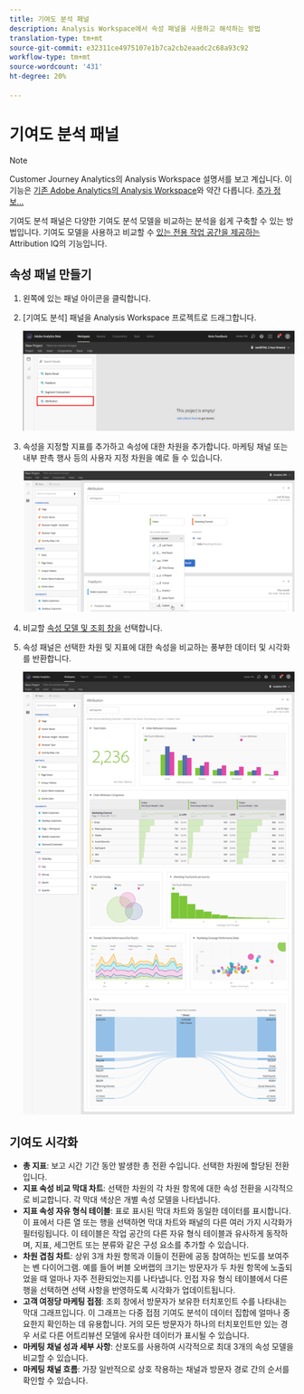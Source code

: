 ```yaml
---
title: 기여도 분석 패널
description: Analysis Workspace에서 속성 패널을 사용하고 해석하는 방법
translation-type: tm+mt
source-git-commit: e32311ce4975107e1b7ca2cb2eaadc2c68a93c92
workflow-type: tm+mt
source-wordcount: '431'
ht-degree: 20%

---
```



# 기여도 분석 패널

>[!NOTE]
>
>Customer Journey Analytics의 Analysis Workspace 설명서를 보고 계십니다. 이 기능은 [기존 Adobe Analytics의 Analysis Workspace](https://docs.adobe.com/content/help/ko-KR/analytics/analyze/analysis-workspace/home.html)와 약간 다릅니다. [추가 정보...](/help/getting-started/cja-aa.md)

기여도 분석 패널은 다양한 기여도 분석 모델을 비교하는 분석을 쉽게 구축할 수 있는 방법입니다. 기여도 모델을 사용하고 비교할 수 [있는 전용 작업 공간을 제공하는](../attribution/overview.md) Attribution IQ의 기능입니다.

## 속성 패널 만들기

1. 왼쪽에 있는 패널 아이콘을 클릭합니다.
1. [기여도 분석] 패널을 Analysis Workspace 프로젝트로 드래그합니다.

   ![새로운 속성 패널](assets/Attribution_Panel_1.png)

1. 속성을 지정할 지표를 추가하고 속성에 대한 차원을 추가합니다. 마케팅 채널 또는 내부 판촉 행사 등의 사용자 지정 차원을 예로 들 수 있습니다.

   ![차원 및 지표 선택](assets/attribution_panel2.png)

1. 비교할 [속성 모델 및 조회 창을](../attribution/models.md) 선택합니다.

1. 속성 패널은 선택한 차원 및 지표에 대한 속성을 비교하는 풍부한 데이터 및 시각화를 반환합니다.

   ![기여도 시각화](assets/attr_panel_vizs.png)

## 기여도 시각화

* **총 지표**: 보고 시간 기간 동안 발생한 총 전환 수입니다. 선택한 차원에 할당된 전환입니다.
* **지표 속성 비교 막대 차트**: 선택한 차원의 각 차원 항목에 대한 속성 전환을 시각적으로 비교합니다. 각 막대 색상은 개별 속성 모델을 나타냅니다.
* **지표 속성 자유 형식 테이블**: 표로 표시된 막대 차트와 동일한 데이터를 표시합니다. 이 표에서 다른 열 또는 행을 선택하면 막대 차트와 패널의 다른 여러 가지 시각화가 필터링됩니다. 이 테이블은 작업 공간의 다른 자유 형식 테이블과 유사하게 동작하며, 지표, 세그먼트 또는 분류와 같은 구성 요소를 추가할 수 있습니다.
* **차원 겹침 차트**: 상위 3개 차원 항목과 이들이 전환에 공동 참여하는 빈도를 보여주는 벤 다이어그램. 예를 들어 버블 오버랩의 크기는 방문자가 두 차원 항목에 노출되었을 때 얼마나 자주 전환되었는지를 나타냅니다. 인접 자유 형식 테이블에서 다른 행을 선택하면 선택 사항을 반영하도록 시각화가 업데이트됩니다.
* **고객 여정당 마케팅 접점**: 조회 창에서 방문자가 보유한 터치포인트 수를 나타내는 막대 그래프입니다. 이 그래프는 다중 접점 기여도 분석이 데이터 집합에 얼마나 중요한지 확인하는 데 유용합니다. 거의 모든 방문자가 하나의 터치포인트만 있는 경우 서로 다른 어트리뷰션 모델에 유사한 데이터가 표시될 수 있습니다.
* **마케팅 채널 성과 세부 사항**: 산포도를 사용하여 시각적으로 최대 3개의 속성 모델을 비교할 수 있습니다.
* **마케팅 채널 흐름**: 가장 일반적으로 상호 작용하는 채널과 방문자 경로 간의 순서를 확인할 수 있습니다.
